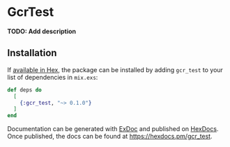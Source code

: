 # GcrTest

**TODO: Add description**

## Installation

If [available in Hex](https://hex.pm/docs/publish), the package can be installed
by adding `gcr_test` to your list of dependencies in `mix.exs`:

```elixir
def deps do
  [
    {:gcr_test, "~> 0.1.0"}
  ]
end
```

Documentation can be generated with [ExDoc](https://github.com/elixir-lang/ex_doc)
and published on [HexDocs](https://hexdocs.pm). Once published, the docs can
be found at <https://hexdocs.pm/gcr_test>.

